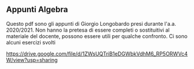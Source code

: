 Appunti Algebra
---------------

Questo pdf sono gli appunti di Giorgio Longobardo presi durante l'a.a. 2020/2021. Non hanno la pretesa di essere completi o
sostituitivi al materiale del docente, possono essere utili per qualche confronto. Ci sono alcuni esercizi svolti

https://drive.google.com/file/d/1ZWsUQTriB1eDGWbkVdhM6_RP5ORWVc4W/view?usp=sharing



